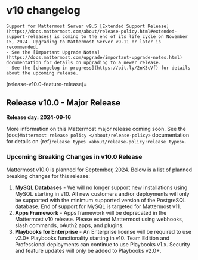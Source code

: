 # v10 changelog

```{Important}
Support for Mattermost Server v9.5 [Extended Support Release](https://docs.mattermost.com/about/release-policy.html#extended-support-releases) is coming to the end of its life cycle on November 15, 2024. Upgrading to Mattermost Server v9.11 or later is recommended.
- See the [Important Upgrade Notes](https://docs.mattermost.com/upgrade/important-upgrade-notes.html) documentation for details on upgrading to a newer release.
- See the [changelog in progress](https://bit.ly/2nK3cVf) for details about the upcoming release.
```

(release-v10.0-feature-release)=
## Release v10.0 - Major Release

**Release day: 2024-09-16**

More information on this Mattermost major release coming soon. See the {doc}`Mattermost release policy </about/release-policy>` documentation for details on {ref}`release types <about/release-policy:release types>`.

### Upcoming Breaking Changes in v10.0 Release

Mattermost v10.0 is planned for September, 2024. Below is a list of planned breaking changes for this release:

1. **MySQL Databases** - We will no longer support new installations using MySQL starting in v10. All new customers and/or deployments will only be supported with the minimum supported version of the PostgreSQL database. End of support for MySQL is targeted for Mattermost v11.
2. **Apps Framework** - Apps framework will be deprecated in the Mattermost v10 release. Please extend Mattermost using webhooks, slash commands, oAuth2 apps, and plugins.
3. **Playbooks for Enterprise** - An Enterprise license will be required to use v2.0+ Playbooks functionality starting in v10. Team Edition and Professional deployments can continue to use Playbooks v1.x. Security and feature updates will only be added to Playbooks v2.0+.
